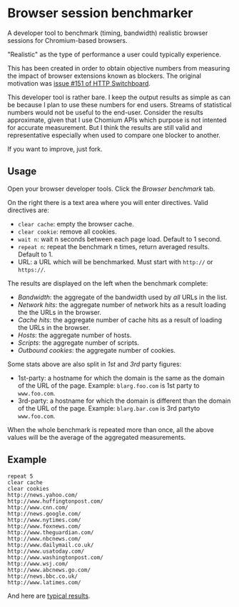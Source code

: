 # Browser session benchmarker

A developer tool to benchmark (timing, bandwidth) realistic browser sessions
for Chromium-based browsers.

"Realistic" as the type of performance a user could typically experience.

This has been created in order to obtain objective numbers from measuring the
impact of browser extensions known as blockers. The original motivation
was [issue #151 of HTTP Switchboard](https://github.com/gorhill/httpswitchboard/issues/151).

This developer tool is rather bare. I keep the output results as simple as can
be because I plan to use these numbers for end users. Streams of statistical
numbers would not be useful to the end-user. Consider the results approximate,
given that I use Chomium APIs which purpose is not intented for accurate
measurement. But I think the results are still valid and representative especially
when used to compare one blocker to another.

If you want to improve, just fork.


## Usage

Open your browser developer tools. Click the *Browser benchmark*  tab.

On the right there is a text area where you will enter directives. Valid directives
are:
- `clear cache`: empty the browser cache.
- `clear cookie`: remove all cookies.
- `wait n`: wait n seconds between each page load. Default to 1 second.
- `repeat n`: repeat the benchmark n times, return averaged results. Default to 1.
- URL: a URL which will be benchmarked. Must start with `http://` or `https://`.

The results are displayed on the left when the benchmark complete:
- *Bandwidth*: the aggregate of the bandwidth used by *all* URLs in the list.
- *Network hits*: the aggregate number of network hits as a result loading the the URLs in the browser.
- *Cache hits*: the aggregate number of cache hits as a result of loading the URLs in the browser.
- *Hosts*: the aggregate number of hosts.
- *Scripts*: the aggregate number of scripts.
- *Outbound cookies*: the aggregate number of cookies.

Some stats above are also split in *1st* and *3rd* party figures:
- 1st-party: a hostname for which the domain is the same as the domain of the URL of the page. Example: `blarg.foo.com` is 1st party to `www.foo.com`.
- 3rd-party: a hostname for which the domain is different than the domain of the URL of the page. Example: `blarg.bar.com` is 3rd partyto `www.foo.com`.

When the whole benchmark is repeated more than once, all the above values will
be the average of the aggregated measurements.

## Example

    repeat 5
    clear cache
    clear cookies
    http://news.yahoo.com/
    http://www.huffingtonpost.com/
    http://www.cnn.com/
    http://news.google.com/
    http://www.nytimes.com/
    http://www.foxnews.com/
    http://www.theguardian.com/
    http://www.nbcnews.com/
    http://www.dailymail.co.uk/
    http://www.usatoday.com/
    http://www.washingtonpost.com/
    http://www.wsj.com/
    http://www.abcnews.go.com/
    http://news.bbc.co.uk/
    http://www.latimes.com/

And here are [typical results](http://www.wilderssecurity.com/showthread.php?p=2331907#post2331907).

